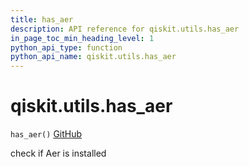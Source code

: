 ```yaml
---
title: has_aer
description: API reference for qiskit.utils.has_aer
in_page_toc_min_heading_level: 1
python_api_type: function
python_api_name: qiskit.utils.has_aer
---
```


# qiskit.utils.has\_aer

<span id="qiskit.utils.has_aer" />

`has_aer()` [GitHub](https://github.com/qiskit/qiskit/tree/stable/0.22/qiskit/utils/backend_utils.py "view source code")

check if Aer is installed

